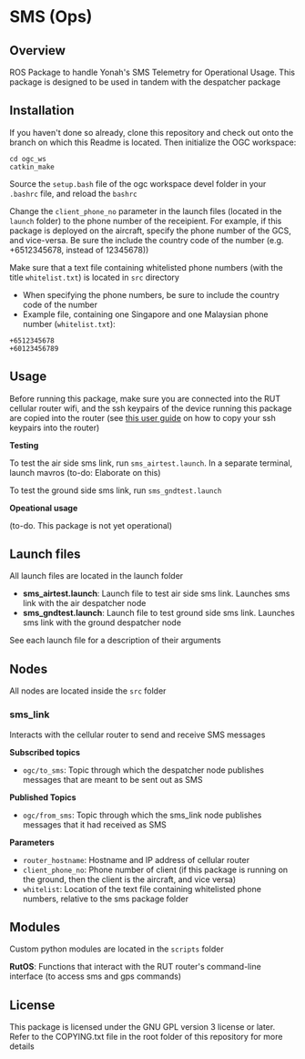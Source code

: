 # SMS (Ops)

## Overview

ROS Package to handle Yonah's SMS Telemetry for Operational Usage. This package is designed to be used in tandem with the despatcher package

## Installation

If you haven't done so already, clone this repository and check out onto the branch on which this Readme is located. Then initialize the OGC workspace:

```
cd ogc_ws
catkin_make
```

Source the `setup.bash` file of the ogc workspace devel folder in your `.bashrc` file, and reload the `bashrc`

Change the `client_phone_no` parameter in the launch files (located in the `launch` folder) to the phone number of the receipient. For example, if this package is deployed on the aircraft, specify the phone number of the GCS, and vice-versa. Be sure the include the country code of the number (e.g. +6512345678, instead of 12345678))

Make sure that a text file containing whitelisted phone numbers (with the title `whitelist.txt`) is located in `src` directory

* When specifying the phone numbers, be sure to include the country code of the number
* Example file, containing one Singapore and one Malaysian phone number (`whitelist.txt`):

```
+6512345678
+60123456789
```

## Usage

Before running this package, make sure you are connected into the RUT cellular router wifi, and the ssh keypairs of the device running this package are copied into the router (see [this user guide](https://wiki.teltonika-networks.com/view/SSH_RSA_key_authentication_(Linux)) on how to copy your ssh keypairs into the router)

**Testing**

To test the air side sms link, run `sms_airtest.launch`. In a separate terminal, launch mavros (to-do: Elaborate on this)

To test the ground side sms link, run `sms_gndtest.launch`

**Opeational usage**

(to-do. This package is not yet operational)

## Launch files

All launch files are located in the launch folder

* **sms_airtest.launch**: Launch file to test air side sms link. Launches sms link with the air despatcher node
* **sms_gndtest.launch**: Launch file to test ground side sms link. Launches sms link with the ground despatcher node

See each launch file for a description of their arguments

## Nodes

All nodes are located inside the `src` folder

### sms_link

Interacts with the cellular router to send and receive SMS messages

**Subscribed topics**

* `ogc/to_sms`: Topic through which the despatcher node publishes messages that are meant to be sent out as SMS

**Published Topics**

* `ogc/from_sms`: Topic through which the sms_link node publishes messages that it had received as SMS

**Parameters**

* `router_hostname`: Hostname and IP address of cellular router
* `client_phone_no`: Phone number of client (if this package is running on the ground, then the client is the aircraft, and vice versa)
* `whitelist`: Location of the text file containing whitelisted phone numbers, relative to the sms package folder

## Modules

Custom python modules are located in the `scripts` folder

**RutOS**: Functions that interact with the RUT router's command-line interface (to access sms and gps commands)

## License

This package is licensed under the GNU GPL version 3 license or later. Refer to the COPYING.txt file in the root folder of this repository for more details